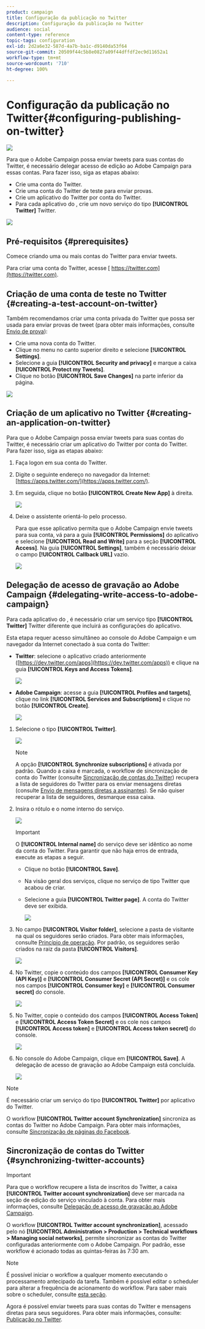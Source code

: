 ```yaml
---
product: campaign
title: Configuração da publicação no Twitter
description: Configuração da publicação no Twitter
audience: social
content-type: reference
topic-tags: configuration
exl-id: 2d2a6e32-587d-4a7b-ba1c-d9140da53f64
source-git-commit: 20509f44c5b8e0827a09f44dffdf2ec9d11652a1
workflow-type: tm+mt
source-wordcount: '710'
ht-degree: 100%

---
```


# Configuração da publicação no Twitter{#configuring-publishing-on-twitter}

![](../../assets/v7-only.svg)

Para que o Adobe Campaign possa enviar tweets para suas contas do Twitter, é necessário delegar acesso de edição ao Adobe Campaign para essas contas. Para fazer isso, siga as etapas abaixo:

* Crie uma conta do Twitter.
* Crie uma conta do Twitter de teste para enviar provas.
* Crie um aplicativo do Twitter por conta do Twitter.
* Para cada aplicativo do , crie um novo serviço do tipo **[!UICONTROL Twitter]** Twitter.

![](assets/social_diagram_twitter_service.png)

## Pré-requisitos {#prerequisites}

Comece criando uma ou mais contas do Twitter para enviar tweets.

Para criar uma conta do Twitter, acesse [ https://twitter.com](https://twitter.com).

## Criação de uma conta de teste no Twitter {#creating-a-test-account-on-twitter}

Também recomendamos criar uma conta privada do Twitter que possa ser usada para enviar provas de tweet (para obter mais informações, consulte [Envio de prova](../../social/using/publishing-on-twitter.md#sending-the-proof)):

* Crie uma nova conta do Twitter.
* Clique no menu no canto superior direito e selecione **[!UICONTROL Settings]**.
* Selecione a guia **[!UICONTROL Security and privacy]** e marque a caixa **[!UICONTROL Protect my Tweets]**.
* Clique no botão **[!UICONTROL Save Changes]** na parte inferior da página.

![](assets/social_twitter_test_page.png)

## Criação de um aplicativo no Twitter {#creating-an-application-on-twitter}

Para que o Adobe Campaign possa enviar tweets para suas contas do Twitter, é necessário criar um aplicativo do Twitter por conta do Twitter. Para fazer isso, siga as etapas abaixo:

1. Faça logon em sua conta do Twitter.
1. Digite o seguinte endereço no navegador da Internet: [https://apps.twitter.com/](https://apps.twitter.com/).
1. Em seguida, clique no botão **[!UICONTROL Create New App]** à direita.

   ![](assets/social_create_twitter_app_001.png)

1. Deixe o assistente orientá-lo pelo processo.

   Para que esse aplicativo permita que o Adobe Campaign envie tweets para sua conta, vá para a guia **[!UICONTROL Permissions]** do aplicativo e selecione **[!UICONTROL Read and Write]** para a seção **[!UICONTROL Access]**. Na guia **[!UICONTROL Settings]**, também é necessário deixar o campo **[!UICONTROL Callback URL]** vazio.

   ![](assets/social_create_twitter_app_002.png)

## Delegação de acesso de gravação ao Adobe Campaign {#delegating-write-access-to-adobe-campaign}

Para cada aplicativo do , é necessário criar um serviço tipo **[!UICONTROL Twitter]** Twitter diferente que incluirá as configurações do aplicativo.

Esta etapa requer acesso simultâneo ao console do Adobe Campaign e um navegador da Internet conectado à sua conta do Twitter:

* **Twitter**: selecione o aplicativo criado anteriormente ([https://dev.twitter.com/apps](https://dev.twitter.com/apps)) e clique na guia **[!UICONTROL Keys and Access Tokens]**.

   ![](assets/social_twitter_service_002.png)

* **Adobe Campaign**: acesse a guia **[!UICONTROL Profiles and targets]**, clique no link **[!UICONTROL Services and Subscriptions]** e clique no botão **[!UICONTROL Create]**.

   ![](assets/social_twitter_service_007.png)

1. Selecione o tipo **[!UICONTROL Twitter]**.

   ![](assets/social_twitter_service_008.png)

   >[!NOTE]
   >
   >A opção **[!UICONTROL Synchronize subscriptions]** é ativada por padrão. Quando a caixa é marcada, o workflow de sincronização de conta do Twitter (consulte [Sincronização de contas do Twitter](#synchronizing-twitter-accounts)) recupera a lista de seguidores do Twitter para os enviar mensagens diretas (consulte [Envio de mensagens diretas a assinantes](../../social/using/publishing-on-twitter.md#sending-direct-messages-to-subscribers)). Se não quiser recuperar a lista de seguidores, desmarque essa caixa.

1. Insira o rótulo e o nome interno do serviço.

   ![](assets/social_twitter_service_009.png)

   >[!IMPORTANT]
   >
   >O **[!UICONTROL Internal name]** do serviço deve ser idêntico ao nome da conta do Twitter. Para garantir que não haja erros de entrada, execute as etapas a seguir.

   * Clique no botão **[!UICONTROL Save]**.
   * Na visão geral dos serviços, clique no serviço de tipo Twitter que acabou de criar.
   * Selecione a guia **[!UICONTROL Twitter page]**. A conta do Twitter deve ser exibida.

      ![](assets/social_twitter_service_010.png)

1. No campo **[!UICONTROL Visitor folder]**, selecione a pasta de visitante na qual os seguidores serão criados. Para obter mais informações, consulte [Princípio de operação](../../social/using/publishing-on-twitter.md#operating-principle). Por padrão, os seguidores serão criados na raiz da pasta **[!UICONTROL Visitors]**.

   ![](assets/social_twitter_service_010_b.png)

1. No Twitter, copie o conteúdo dos campos **[!UICONTROL Consumer Key (API Key)]** e **[!UICONTROL Consumer Secret (API Secret)]** e os cole nos campos **[!UICONTROL Consumer key]** e **[!UICONTROL Consumer secret]** do console.

   ![](assets/social_twitter_service_012.png)

1. No Twitter, copie o conteúdo dos campos **[!UICONTROL Access Token]** e **[!UICONTROL Access Token Secret]** e os cole nos campos **[!UICONTROL Access token]** e **[!UICONTROL Access token secret]** do console.

   ![](assets/social_twitter_service_013.png)

1. No console do Adobe Campaign, clique em **[!UICONTROL Save]**. A delegação de acesso de gravação ao Adobe Campaign está concluída.

   ![](assets/social_twitter_service_014.png)

>[!NOTE]
>
>É necessário criar um serviço do tipo **[!UICONTROL Twitter]** por aplicativo do Twitter.

O workflow **[!UICONTROL Twitter account Synchronization]** sincroniza as contas do Twitter no Adobe Campaign. Para obter mais informações, consulte [Sincronização de páginas do Facebook](../../social/using/publishing-on-facebook-walls.md#synchronizing-facebook-pages).

## Sincronização de contas do Twitter {#synchronizing-twitter-accounts}

>[!IMPORTANT]
>
>Para que o workflow recupere a lista de inscritos do Twitter, a caixa **[!UICONTROL Twitter account synchronization]** deve ser marcada na seção de edição do serviço vinculado à conta. Para obter mais informações, consulte [Delegação de acesso de gravação ao Adobe Campaign](#delegating-write-access-to-adobe-campaign).

O workflow **[!UICONTROL Twitter account synchronization]**, acessado pelo nó **[!UICONTROL Administration > Production > Technical workflows > Managing social networks]**, permite sincronizar as contas do Twitter configuradas anteriormente com o Adobe Campaign. Por padrão, esse workflow é acionado todas as quintas-feiras às 7:30 am.

>[!NOTE]
>
>É possível iniciar o workflow a qualquer momento executando o processamento antecipado da tarefa. Também é possível editar o scheduler para alterar a frequência de acionamento do workflow. Para saber mais sobre o scheduler, consulte [esta seção](../../workflow/using/scheduler.md).

Agora é possível enviar tweets para suas contas do Twitter e mensagens diretas para seus seguidores. Para obter mais informações, consulte: [Publicação no Twitter](../../social/using/publishing-on-twitter.md).
